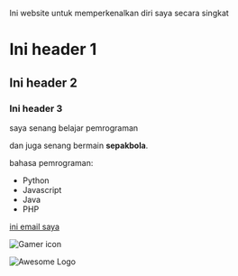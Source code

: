 Ini website untuk memperkenalkan diri saya secara singkat
 
# Ini header 1

## Ini header 2

### Ini header 3

saya senang belajar pemrograman

dan juga senang bermain **sepakbola**.

bahasa pemrograman:

- Python
- Javascript
- Java
- PHP

[ini email saya](https://www.zakielbavarian@gmail.com)

![Gamer icon](https://image.flaticon.com/icons/svg/2317/2317981.svg)

![Awesome Logo](awecome_icon.jpg)
